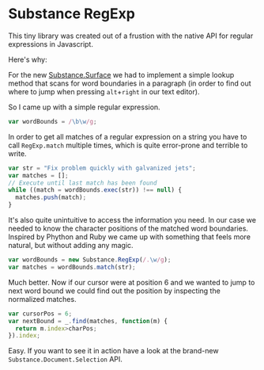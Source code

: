 # Substance RegExp

This tiny library was created out of a frustion with the native API for
regular expressions in Javascript.

Here's why:

For the new [Substance.Surface](http://github.com/substance/surface) 
we had to implement a simple lookup method that scans for word boundaries
in a paragraph (in order to find out where to jump when pressing `alt`+`right` in our text editor).

So I came up with a simple regular expression.

```js
var wordBounds = /\b\w/g;
```

In order to get all matches of a regular expression on a string you have to call `RegExp.match` multiple times, which is quite error-prone and terrible to write.

```js
var str = "Fix problem quickly with galvanized jets";
var matches = [];
// Execute until last match has been found
while ((match = wordBounds.exec(str)) !== null) {
  matches.push(match);
}
```

It's also quite unintuitive to access the information you need. In our case we needed to know the character positions of the matched word boundaries. Inspired by Phython and Ruby we came up with something that feels more natural, but without adding any magic.

```js
var wordBounds = new Substance.RegExp(/.\w/g);
var matches = wordBounds.match(str);
```

Much better. Now if our cursor were at position 6 and we wanted to jump to next word bound we could find out the position by inspecting the normalized matches.

```js
var cursorPos = 6;
var nextBound = _.find(matches, function(m) {
  return m.index>charPos;
}).index;
```

Easy. If you want to see it in action have a look at the brand-new `Substance.Document.Selection` API.
